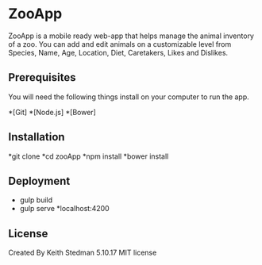 # ZooApp

ZooApp is a mobile ready web-app that helps manage the animal inventory of a zoo. You can add and edit animals on a customizable level from Species, Name, Age, Location, Diet, Caretakers, Likes and Dislikes.

## Prerequisites

You will need the following things install on your computer to run the app.

*[Git]
*[Node.js]
*[Bower]

## Installation

*git clone <url>
*cd zooApp
*npm install
*bower install

## Deployment

* gulp build
* gulp serve
*localhost:4200

## License

Created By Keith Stedman 5.10.17 MIT license